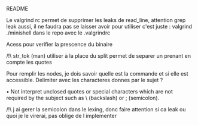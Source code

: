 README

Le valgrind rc permet de supprimer les leaks de read_line, attention grep leak aussi, il ne faudra pas se laisser avoir
pour utiliser c'est juste : valgrind ./minishell dans le repo avec le .valgrindrc

Acess pour verifier la prescence du binaire

/!\ str_tok (man) utiliser à la place du split permet de separer un prenant en compte les quotes

Pour remplir les nodes, je dois savoir quelle est la commande et si elle est accessible.
Delimiter avec les characteres donnes par le sujet ?

• Not interpret unclosed quotes or special characters which are not required by the
subject such as \ (backslash) or ; (semicolon).

/!\ j ai gerer la semicolon dans le lexing, donc faire attention si ca leak ou quoi je le virerai, pas oblige de l implementer